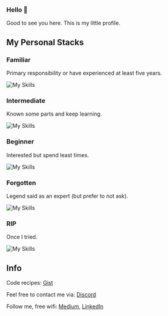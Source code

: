 ### Hello 👋

Good to see you here. This is my little profile.

## My Personal Stacks

### Familiar
Primary responsibility or have experienced at least five years.

![My Skills](https://skillicons.dev/icons?i=react,apollo,emotion,styledcomponents,graphql,materialui,vite,workers,html,css,js,ts,jest,nodejs,vscode,git&perline=8)

### Intermediate
Known some parts and keep learning.

![My Skills](https://skillicons.dev/icons?i=docker,github,gitlab,cloudflare&perline=8)

### Beginner
Interested but spend least times.

![My Skills](https://skillicons.dev/icons?i=wasm,go,deno,remix,aws,gcp,firebase,bash,redux,linux,express,grafana,kubernetes,nextjs,regex&perline=8)

### Forgotten
Legend said as an expert (but prefer to not ask).

![My Skills](https://skillicons.dev/icons?i=bootstrap,c,cpp,pug,webpack,mongodb,mysql,prisma,ae,ps&perline=8)

### RIP
Once I tried.

![My Skills](https://skillicons.dev/icons?i=clojure,jquery,sass,angular,vue,rails,ruby,postgres,arduino,blender&perline=8)

## Info

Code recipes: [Gist](https://gist.github.com/Cerberus)

Feel free to contact me via: [Discord](https://discordapp.com/users/718068120300027905)

Follow me, free wifi: [Medium](https://medium.com/@suncerberus), [LinkedIn](https://www.linkedin.com/in/thanaphol-pomsuwan-63765a136/)
